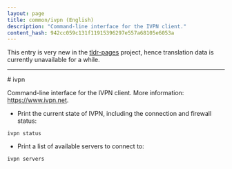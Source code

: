 ```yaml
---
layout: page
title: common/ivpn (English)
description: "Command-line interface for the IVPN client."
content_hash: 942cc059c131f11915396297e557a68105e6053a
---
```


This entry is very new in the [tldr-pages](https://github.com/tldr-pages/tldr) project, hence translation data is currently unavailable for a while.

<hr># ivpn

Command-line interface for the IVPN client.
More information: <https://www.ivpn.net>.

- Print the current state of IVPN, including the connection and firewall status:

`ivpn status`

- Print a list of available servers to connect to:

`ivpn servers`
